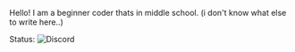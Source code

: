 Hello! I am a beginner coder thats in middle school. (i don't know what else to write here..)

Status:
![Discord](https://discord-readme-badge.vercel.app/api?id=1359675120502964234)
